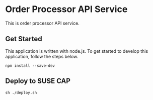 
# Order Processor API Service

This is order processor API service.

## Get Started 

This application is written with node.js. To get started to develop this application, follow the steps below.

```
npm install --save-dev
```

## Deploy to SUSE CAP

```
sh ./deploy.sh
```


